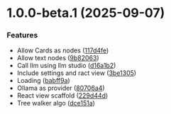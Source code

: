 # 1.0.0-beta.1 (2025-09-07)


### Features

* Allow Cards as nodes ([117d4fe](https://github.com/ff6347/obsidian-canvas-context/commit/117d4feec0a3f70c9e468809e9850b394cbaca8c))
* Allow text nodes ([9b82063](https://github.com/ff6347/obsidian-canvas-context/commit/9b8206359096fc0eb4da18b195debf25c9758eb3))
* Call llm using llm studio ([d16a1b2](https://github.com/ff6347/obsidian-canvas-context/commit/d16a1b2bfc19433d9e2b48e9d8a6ef765da8f281))
* Include settings and ract view ([3be1305](https://github.com/ff6347/obsidian-canvas-context/commit/3be1305f2ff69ca27dd078884a8ad221df704f88))
* Loading ([babff9a](https://github.com/ff6347/obsidian-canvas-context/commit/babff9a679fd12fa09febb73c01cb556653dccf1))
* Ollama as provider ([80706a4](https://github.com/ff6347/obsidian-canvas-context/commit/80706a4b93b6590a56ab5677384939643dfad03e))
* React view scaffold ([229d44d](https://github.com/ff6347/obsidian-canvas-context/commit/229d44d4714fce4b48e85d8712b5306ada4119c2))
* Tree walker algo ([dce151a](https://github.com/ff6347/obsidian-canvas-context/commit/dce151a6dfba72c9ac1dd92f7d54619ea8c94d3c))
